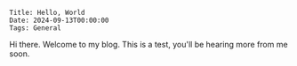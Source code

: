     Title: Hello, World
    Date: 2024-09-13T00:00:00
    Tags: General

Hi there. Welcome to my blog. This is a test, you'll be hearing more from me soon.


